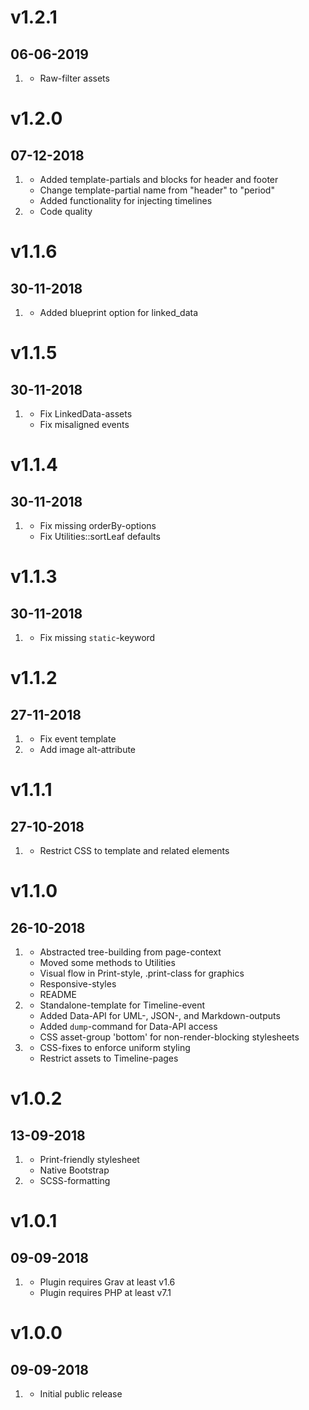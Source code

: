 # v1.2.1
## 06-06-2019

1. [](#improved)
    * Raw-filter assets

# v1.2.0
## 07-12-2018

1. [](#new)
    * Added template-partials and blocks for header and footer
    * Change template-partial name from "header" to "period"
    * Added functionality for injecting timelines
2. [](#improved)
    * Code quality

# v1.1.6
## 30-11-2018

1. [](#improved)
    * Added blueprint option for linked_data

# v1.1.5
## 30-11-2018

1. [](#bugfix)
    * Fix LinkedData-assets
    * Fix misaligned events

# v1.1.4
## 30-11-2018

1. [](#bugfix)
    * Fix missing orderBy-options
    * Fix Utilities::sortLeaf defaults

# v1.1.3
## 30-11-2018

1. [](#bugfix)
    * Fix missing `static`-keyword

# v1.1.2
## 27-11-2018

1. [](#bugfix)
    * Fix event template
2. [](#improved)
    * Add image alt-attribute

# v1.1.1
## 27-10-2018

1. [](#improved)
    * Restrict CSS to template and related elements

# v1.1.0
## 26-10-2018

1. [](#improved)
    * Abstracted tree-building from page-context
    * Moved some methods to Utilities
    * Visual flow in Print-style, .print-class for graphics
    * Responsive-styles
    * README
2. [](#new)
    * Standalone-template for Timeline-event
    * Added Data-API for UML-, JSON-, and Markdown-outputs
    * Added `dump`-command for Data-API access
    * CSS asset-group 'bottom' for non-render-blocking stylesheets
3. [](#bugfix)
    * CSS-fixes to enforce uniform styling
    * Restrict assets to Timeline-pages

# v1.0.2
## 13-09-2018

1. [](#new)
    * Print-friendly stylesheet
    * Native Bootstrap
2. [](#improved)
    * SCSS-formatting

# v1.0.1
## 09-09-2018

1. [](#bugfix)
    * Plugin requires Grav at least v1.6
    * Plugin requires PHP at least v7.1

# v1.0.0
## 09-09-2018

1. [](#new)
    * Initial public release

